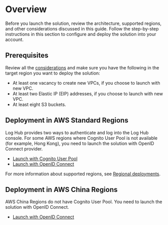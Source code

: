 # Overview

Before you launch the solution, review the architecture, supported regions, and other considerations discussed in this 
guide. Follow the step-by-step instructions in this section to configure and deploy the solution into your account.

## Prerequisites

Review all the [considerations](../considerations.md) and make sure you have the following in the target region you want to deploy the solution:

- At least one vacancy to create new VPCs, if you choose to launch with new VPC.
- At least two Elastic IP (EIP) addresses, if you choose to launch with new VPC.
- At least eight S3 buckets.

## Deployment in AWS Standard Regions

Log Hub provides two ways to authenticate and log into the Log Hub console. For some AWS regions where Cognito User Pool is not available (for example, Hong Kong), you need to launch the solution with OpenID Connect provider. 

* [Launch with Cognito User Pool](./with-cognito.md)
* [Launch with OpenID Connect](./with-oidc.md)

For more information about supported regions, see [Regional deployments](../considerations.md).

## Deployment in AWS China Regions

AWS China Regions do not have Cognito User Pool. You need to launch the solution with OpenID Connect.

* [Launch with OpenID Connect](./with-oidc.md)
